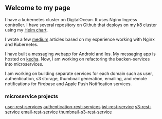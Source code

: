 ## Welcome to my page

I have a kubernetes cluster on DigitalOcean.  It uses Nginx Ingress controller.
I have several repository on Github that deploys on my k8 cluster using
my [Helm chart](https://github.com/sonamsamdupkhangsar/sonam-helm-chart).

I wrote a few [medium](https://medium.com/@sonamhava) articles based on my experience working with Nginx and Kubernetes.

I have built a messaging webapp for Android and Ios.  My messaging app is hosted
on [kecha](https://kecha.sonam.cloud).  Now, I am working on refactoring the backen-services
into microservices.  

I am working on building separate services for each domain
such as user, authentication, s3 storage, thumbnail generation, emailing, and remote notifications for Firebase and Apple Push Notification services.

### microservice projects
[user-rest-services](https://github.com/sonamsamdupkhangsar/user-rest-service)
[authentication-rest-services](https://github.com/sonamsamdupkhangsar/authentication-rest-service)
[jwt-rest-service](https://github.com/sonamsamdupkhangsar/jwt-rest-service)
[s3-rest-service](https://github.com/sonamsamdupkhangsar/s3-rest-service)
[email-rest-service](https://github.com/sonamsamdupkhangsar/email-rest-service)
[thumbnail-s3-rest-service](https://github.com/sonamsamdupkhangsar/thumbnail-s3-rest-service)


